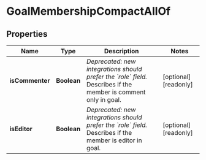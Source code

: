 

# GoalMembershipCompactAllOf


## Properties

| Name | Type | Description | Notes |
|------------ | ------------- | ------------- | -------------|
|**isCommenter** | **Boolean** | *Deprecated: new integrations should prefer the &#x60;role&#x60; field.* Describes if the member is comment only in goal. |  [optional] [readonly] |
|**isEditor** | **Boolean** | *Deprecated: new integrations should prefer the &#x60;role&#x60; field.* Describes if the member is editor in goal. |  [optional] [readonly] |



